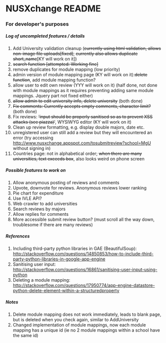 # NUSXchange README
### For developer's purposes
##### Log of uncompleted features / details
1. Add University validation cleanup (~~currently using html validation, allows non-image file uploads[fixed]~~; ~~currently also allows duplicate short_name~~[KY will work on it]) 
2. ~~search function [attempted: Working fine]~~
4. remove duplicates for module mapping (low priority)
5. admin version of module mapping page (KY will work on it):~~delete function~~, add module mapping function?
6. allow user to edit own review (YYY will work on it) (half done, not done with module mappings as it requires preventing adding same module mappings. Jquery part not fixed either)
7. ~~allow admin to edit university info, delete university~~ (both done)
8. ~~Fix comments: Currently accepts empty comments, character limit?~~ (both done)
9. Fix reviews: ~~'input should be properly sanitised so as to prevent XSS attacks (see piazza)'~~, WYSIWYG editor (KY will work on it)
10. Clean up review formatting, e.g. display double majors, date etc.
11. unregistered user can still add a review but they will encountered an error (try accessing http://www.nusxchange.appspot.com/tosubmitreview?school=MgU without signing in)
11. Countries page: not in alphabetical order; ~~when there are many universities, text exceeds box~~, also looks weird on phone screen

##### Possible features to work on
1. Allow anonymous posting of reviews and comments
2. Upvote, downvote for reviews. Anonymous reviews lower ranking
3. Pie chart for expenditure
4. Use IVLE API?
5. Web crawler to add universities
6. Search reviews by majors
7. Allow replies for comments
8. More accessible submit review button? (must scroll all the way down, troublesome if there are many reviews)

##### References
1. Including third-party python libraries in GAE (BeautifulSoup): http://stackoverflow.com/questions/14850853/how-to-include-third-party-python-libraries-in-google-app-engine
2. Sanitising user input: http://stackoverflow.com/questions/16861/sanitising-user-input-using-python
3. Deleting a module mapping: http://stackoverflow.com/questions/17950774/app-engine-datastore-python-delete-element-within-a-structuredproperty

##### Notes
1. Delete module mapping does not work immediately, leads to blank page, but is deleted when you check again, similar to AddUniversity
2. Changed implementation of module mappings, now each module mapping has a unique id (ie no 2 module mappings within a school have the same id)
